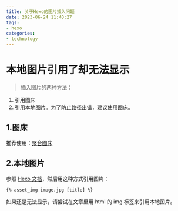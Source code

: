 ```yaml
---
title: 关于Hexo的图片插入问题
date: 2023-06-24 11:40:27
tags: 
- hexo
categories: 
- technology
---
```


# 本地图片引用了却无法显示

> 插入图片的两种方法：

1. 引用图床
2. 引用本地图片。为了防止路径出错，建议使用图床。

<!-- more -->

## 1.图床

推荐使用：[聚合图床](https://www.superbed.cn/)

## 2.本地图片

参照 [Hexo 文档](https://hexo.io/zh-cn/docs/asset-folders)，然后用这种方式引用图片：

```
{% asset_img image.jpg [title] %}
```

如果还是无法显示，请尝试在文章里用 html 的 img 标签来引用本地图片。
